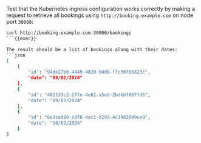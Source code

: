 Test that the Kubernetes ingress configuration works correctly by making a request
to retrieve all bookings using `http://booking.example.com` on node port `30000`:

```bash
curl http://booking.example.com:30000/bookings
```{{exec}}

The result should be a list of bookings along with their dates:
```json
[
    {
        "id": "94de27b0-4449-4820-b0d8-ffc3078b823c",
        "date": "08/02/2024"
    },
    {
        "id": "481133c2-27fe-4e62-a5ed-2bdbb7867fd5",
        "date": "09/02/2024"
    },
    {
        "id": "6e3ced89-c8f0-4ac1-b293-4c1983049ce8",
        "date": "10/02/2024"
    }
]
```